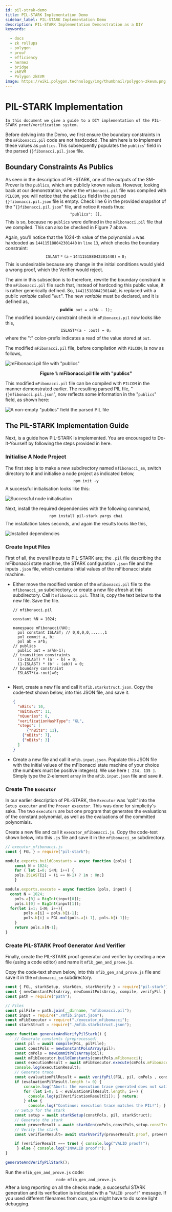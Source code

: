 ```yaml
---
id: pil-strak-demo
title: PIL-STARK Implementation Demo
sidebar_label: PIL-STARK Implementation Demo
description: PIL-STARK Implementation Demonstration as a DIY
keywords:

  - docs
  - zk rollups
  - polygon
  - proof
  - efficiency
  - hermez
  - bridge
  - zkEVM
  - Polygon zkEVM
image: https://wiki.polygon.technology/img/thumbnail/polygon-zkevm.png
---
```


# PIL-STARK Implementation

``` 
In this document we give a guide to a DIY implementation of the PIL-STARK proof/verification system.
```



Before delving into the Demo, we first ensure the boundary constraints in the  $\texttt{mFibonacci.pil}$ code are not hardcoded. The aim here is to implement these values as $\texttt{publics}$. This subsequently populates the $\texttt{publics}$' field in the parsed $\texttt{\{ \} fibonacci.pil.json}$ file.



## Boundary Constraints As Publics

As seen in the description of PIL-STARK, one of the outputs of the SM-Prover is the $\texttt{publics}$, which are publicly known values. However, looking back at our demonstration, where the $\texttt{mFibonacci.pil}$ file was compiled with $\texttt{PILCOM}$, you will notice that the $\texttt{publics}$ field in the parsed $\texttt{\{ \} fibonacci.pil.json}$ file is empty. Check $\text{line 6}$ in the provided snapshot of the "$\texttt{\{ \} fibonacci.pil.json}$" file, and notice it reads thus:
$$
\texttt{"publics": [],}
$$
This is so, because no $\texttt{publics}$ were defined in the $\texttt{mFibonacci.pil}$ file that we compiled. This can also be checked in Figure 7 above.

Again, you'll notice that the 1024-th value of the polynomial $\texttt{a}$ was hardcoded as $\mathtt{144115188042301440}$ in $\texttt{line}$ $\texttt{13}$, which checks the boundary constraint:
$$
\mathtt{ISLAST*(a - 144115188042301440) = 0;}
$$
This is undesirable because any change in the initial conditions would yield a wrong proof, which the Verifier would reject.

The aim in this subsection is to therefore, rewrite the boundary constraint in the $\texttt{mFibonacci.pil}$ file such that, instead of hardcoding this public value, it is rather generically defined. So, $\mathtt{144115188042301440}$, is replaced with a public *variable* called "$\texttt{out}$". The new *variable* must be declared, and it is defined as,
$$
\textbf{public} \texttt{ out = a(\%N - 1);}
$$
The modified boundary constraint check in  $\texttt{mFibonacci.pil}$ now looks like this,
$$
\texttt{ISLAST*(a - :out) = 0;}
$$
where the ":" colon-prefix indicates a read of the value stored at $\texttt{out}$.

The modified $\texttt{mFibonacci.pil}$ file, before compilation with $\texttt{PILCOM}$, is now as follows,



![mFibonacci.pil file with "publics"](figures/fib17-mfib-pil-w-pubs.png)

<div align="center"><b> Figure 1: mFibonacci.pil file with "publics" </b></div>



This modified $\texttt{mFibonacci.pil}$ file can be compiled with $\texttt{PILCOM}$ in the manner demonstrated earlier. The resulting parsed PIL file,  "$\texttt{\{ \} mfibonacci.pil.json}$", now reflects some information in the "$\texttt{publics}$" field, as shown here:

![A non-empty "publics" field the parsed PIL file ](figures/fib18-non-empt-pubs-field.png)



## The PIL-STARK Implementation Guide

Next, is a guide how PIL-STARK is implemented. You are encouraged to Do-It-Yourself by following the steps provided in here.



### Initialise A Node Project

The first step is to make a new subdirectory named $\mathtt{mfibonacci\_sm}$, switch directory to it and initialise a node project as indicated below,
$$
\texttt{ npm init -y }
$$
A successful initialisation looks like this:



![Successful node initialisation](figures/fib19-init-node-project.png) 



Next, install the required dependencies with the following command,
$$
\texttt{ npm install pil-stark yargs chai }
$$
The installation takes seconds, and again the results looks like this,

![Installed dependencies](figures/fib20-dependncs-install-mfib.png)



### Create Input Files

First of all, the overall inputs to PIL-STARK are; the $\texttt{.pil}$ file describing the mFibonacci state machine, the STARK configuration $\texttt{.json}$ file and the inputs $\texttt{.json}$ file, which contains initial values of the mFibonacci state machine.

- Either move the modified version of the $\texttt{mfibonacci.pil}$ file to the $\mathtt{mfibonacci\_sm}$ subdirectory, or create a new file afresh at this subdirectory. Call it $\texttt{mfibonacci.pil}$. That is, copy the text below to the new file. Save the file.

  ```pil
  // mfibonacci.pil
  
  constant %N = 1024;
  
  namespace mFibonacci(%N);
    pol constant ISLAST; // 0,0,0,0,.....,1 
    pol commit a, b;
    pol ab = a*b;
  // publics
  	public out = a(%N-1);
  // transition constraints
  	(1-ISLAST) * (a' - b) = 0;
  	(1-ISLAST) * (b' - (ab)) = 0;
  // boundary constraint
    ISLAST*(a-:out)=0;
                  
  ```

    

- Next, create a new file and call it $\texttt{mfib.starkstruct.json}$. Copy the code-text shown below, into this JSON file, and save it.

  ```json
  {
    "nBits": 10,
    "nBitsExt": 11,
    "nQueries": 8, 
    "verificationHashType": "GL", 
    "steps": [
    	{"nBits": 11}, 
      {"nBits": 7}, 
      {"nBits": 3}
  	]
  }
  ```

  

- Create a new file and call it  $\texttt{mfib.input.json}$. Populate this JSON file with the initial values of the mFibonacci state machine of your choice (the numbers must be positive integers). We use here $\texttt{[ 234, 135 ]}$. Simply type the 2-element array in the  $\texttt{mfib.input.json}$ file and save it.



### Create The $\texttt{Executor}$

In our earlier description of PIL-STARK, the $\texttt{Executor}$ was 'split' into the $\texttt{Setup} \texttt{ executor}$ and the $\texttt{Prover } \texttt{executor}$. This was done for simplicity's sake. The two $\texttt{executors}$ are but one program that generates the evaluations of the constant polynomial, as well as the evaluations of the committed polynomials.

Create a new file and call it  $\texttt{executor\_mfibonacci.js}$. Copy the code-text shown below, into this $\texttt{.js}$ file and save it in the $\mathtt{mfibonacci\_sm}$ subdirectory.



```js
// executor_mfibonacci.js
const { FGL } = require("pil-stark");

module.exports.buildConstants = async function (pols) {
	const N = 1024;
	for ( let i=0; i<N; i++) { 
  	pols.ISLAST[i] = (i == N-1) ? 1n : 0n;}
    }

module.exports.execute = async function (pols, input) { 
  const N = 1024;
	pols.a[0] = BigInt(input[0]);
	pols.b[0] = BigInt(input[1]); 
  for(let i=1; i<N; i++){
		pols.a[i] = pols.b[i-1];
		pols.b[i] = FGL.mul(pols.a[i-1], pols.b[i-1]);
	}
	return pols.a[N-1];
}
```



### Create PIL-STARK Proof Generator And Verifier

Finally, create the PIL-STARK proof generator and verifier by creating a new file (using a code editor) and name it $\texttt{mfib\_gen\_and\_prove.js}$. 

Copy the code-text shown below, into this $\texttt{mfib\_gen\_and\_prove.js}$ file and save it in the $\mathtt{mfibonacci\_sm}$ subdirectory.



```js
const { FGL, starkSetup, starkGen, starkVerify } = require("pil-stark");
const { newConstantPolsArray, newCommitPolsArray, compile, verifyPil } = require("pilcom");
const path = require("path");

// Files
const pilFile = path.join(__dirname, "mfibonacci.pil");
const input = require("./mfib.input.json");
const mFibExecutor = require("./executor_mfibonacci");
const starkStruct = require("./mfib.starkstruct.json");

async function generateAndVerifyPilStark() {
    // Generate constants (preprocessed)
    const pil = await compile(FGL, pilFile);
    const constPols = newConstantPolsArray(pil);
    const cmPols = newCommitPolsArray(pil);
    await mFibExecutor.buildConstants(constPols.mFibonacci);
    const executionResult = await mFibExecutor.execute(cmPols.mFibonacci, input); 
    console.log(executionResult);
    // Generate trace
    const evaluationPilResult = await verifyPil(FGL, pil, cmPols , constPols); 
  	if (evaluationPilResult.length != 0) {
        console.log("Abort: the execution trace generated does not satisfy the PIL description!"); 
        for (let i=0; i < evaluationPilResult.length; i++) {
          console.log(pilVerificationResult[i]); } return;
     	} else { 
          console.log("Continue: execution trace matches the PIL!"); }
    // Setup for the stark
    const setup = await starkSetup(constPols, pil, starkStruct);
    // Generate the stark
    const proverResult = await starkGen(cmPols,constPols,setup.constTree,setup.starkInfo);
    // Verify the stark
    const verifierResult= await starkVerify(proverResult.proof, proverResult.publics, setup.constRoot,setup.starkInfo);

    if (verifierResult === true) { console.log("VALID proof!");
     } else { console.log("INVALID proof!"); }
}

generateAndVerifyPilStark();

```



Run the $\texttt{mfib\_gen\_and\_prove.js}$ code:
$$
\texttt{node } \texttt{mfib\_gen\_and\_prove.js}
$$
After a long reporting on all the checks made, a successful STARK generation and its verification is indicated with a "$\texttt{VALID proof!}$" message. If you used different filenames from ours, you might have to do some light debugging.
